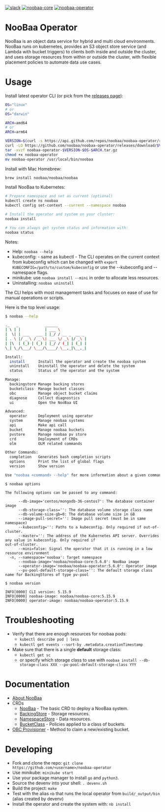 [![slack](https://img.shields.io/badge/slack-noobaa-brightgreen.svg?logo=slack)](https://www.noobaa.io/community)
[![noobaa-core](https://img.shields.io/github/v/release/noobaa/noobaa-core?label=noobaa-core)](https://github.com/noobaa/noobaa-core/releases/latest)
[![noobaa-operator](https://img.shields.io/github/v/release/noobaa/noobaa-operator?label=noobaa-operator)](https://github.com/noobaa/noobaa-operator/releases/latest)
<div id="top"></div>

# NooBaa Operator

NooBaa is an object data service for hybrid and multi cloud environments. NooBaa runs on kubernetes, provides an S3 object store service (and Lambda with bucket triggers) to clients both inside and outside the cluster, and uses storage resources from within or outside the cluster, with flexible placement policies to automate data use cases.

# Usage

Install latest operator CLI
(or pick from the [releases page](https://github.com/noobaa/noobaa-operator/releases)):

```bash
OS="linux"
# or
OS="darwin"

ARCH=amd64
# or
ARCH=arm64

VERSION=$(curl -s https://api.github.com/repos/noobaa/noobaa-operator/releases/latest | jq -r '.name')
curl -LO https://github.com/noobaa/noobaa-operator/releases/download/$VERSION/noobaa-operator-$VERSION-$OS-$ARCH.tar.gz
tar -xvzf noobaa-operator-$VERSION-$OS-$ARCH.tar.gz
chmod +x noobaa-operator
mv noobaa-operator /usr/local/bin/noobaa
```

Install with Mac Homebrew:
```bash
brew install noobaa/noobaa/noobaa
```

Install NooBaa to Kubernetes:
```bash
# Prepare namespace and set as current (optional)
kubectl create ns noobaa
kubectl config set-context --current --namespace noobaa

# Install the operator and system on your cluster:
noobaa install

# You can always get system status and information with:
noobaa status
```

Notes:
- Help: `noobaa --help`
- kubeconfig: - same as kubectl - The CLI operates on the current context from kubeconfig which can be changed with `export KUBECONFIG=/path/to/custom/kubeconfig` or use the --kubeconfig and --namespace flags.
- minikube: use `noobaa install --mini` in order to allocate less resources.
- Uninstalling: `noobaa uninstall`

The CLI helps with most management tasks and focuses on ease of use for manual operations or scripts.

Here is the top level usage:
```bash
$ noobaa --help

._   _            ______
| \ | |           | ___ \
|  \| | ___   ___ | |_/ / __ _  __ _
| . \ |/ _ \ / _ \| ___ \/ _\ |/ _\ |
| |\  | (_) | (_) | |_/ / (_| | (_| |
\_| \_/\___/ \___/\____/ \__,_|\__,_|

Install:
  install      Install the operator and create the noobaa system
  uninstall    Uninstall the operator and delete the system
  status       Status of the operator and the system

Manage:
  backingstore Manage backing stores
  bucketclass  Manage bucket classes
  obc          Manage object bucket claims
  diagnose     Collect diagnostics
  ui           Open the NooBaa UI

Advanced:
  operator     Deployment using operator
  system       Manage noobaa systems
  api          Make api call
  bucket       Manage noobaa buckets
  pvstore      Manage noobaa pv store
  crd          Deployment of CRDs
  olm          OLM related commands

Other Commands:
  completion   Generates bash completion scripts
  options      Print the list of global flags
  version      Show version

Use "noobaa <command> --help" for more information about a given command.

```

```
$ noobaa options

The following options can be passed to any command:

      --db-image='centos/mongodb-36-centos7': The database container image
      --db-storage-class='': The database volume storage class name
      --db-volume-size-gb=0: The database volume size in GB
      --image-pull-secret='': Image pull secret (must be in same namespace)
      --kubeconfig='': Paths to a kubeconfig. Only required if out-of-cluster.
      --master='': The address of the Kubernetes API server. Overrides any value in kubeconfig. Only required if
out-of-cluster.
      --mini=false: Signal the operator that it is running in a low resource environment
  -n, --namespace='noobaa': Target namespace
      --noobaa-image='noobaa/noobaa-core:5.6.0': NooBaa image
      --operator-image='noobaa/noobaa-operator:5.6.0': Operator image
      --pv-pool-default-storage-class='': The default storage class name for BackingStores of type pv-pool

```

```shell
$ noobaa version

INFO[0000] CLI version: 5.15.9
INFO[0000] noobaa-image: noobaa/noobaa-core:5.15.9
INFO[0000] operator-image: noobaa/noobaa-operator:5.15.9

```

# Troubleshooting

- Verify that there are enough resources for noobaa pods:
    - `kubectl describe pod | less`
    - `kubectl get events --sort-by .metadata.creationTimestamp`
- Make sure that there is a single **default** storage class:
    - `kubectl get sc`
    - or specify which storage class to use with `noobaa install --db-storage-class XXX --pv-pool-default-storage-class YYY`

# Documentation
- [About NooBaa](doc/about-noobaa.md)
- CRDs
    - [NooBaa](doc/noobaa-crd.md) - The basic CRD to deploy a NooBaa system.
    - [BackingStore](doc/backing-store-crd.md) - Storage resources.
    - [NamespaceStore](doc/namespace-store-crd.md) - Data resources.
    - [BucketClass](doc/bucket-class-crd.md) - Policies applied to a class of buckets.
- [OBC Provisioner](doc/obc-provisioner.md) - Method to claim a new/existing bucket.

# Developing

- Fork and clone the repo: `git clone https://github.com/<username>/noobaa-operator`
- Use minikube: `minikube start`
- Use your package manager to install `go` and `python3`.
- Source the devenv into your shell: `. devenv.sh`
- Build the project: `make`
- Test with the alias `nb` that runs the local operator from `build/_output/bin` (alias created by devenv)
- Install the operator and create the system with: `nb install`
